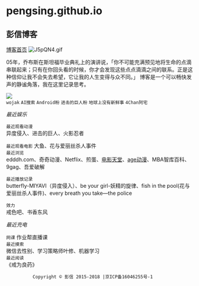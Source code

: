 # pengsing.github.io  
  ## 彭信博客
[博客首页](http://pengxin.baklib.com)
![J5pQN4.gif](https://s1.ax1x.com/2020/04/28/J5pQN4.gif)  

  05年，乔布斯在斯坦福毕业典礼上的演讲说，「你不可能充满预见地将生命的点滴串联起来；只有在你回头看的时候，你才会发现这些点点滴滴之间的联系。正是这种信仰让我不会失去希望，它让我的人生变得与众不同。」
博客是一个可以畅快发声的静谧角落，我在这里记录思考。

![
](https://s1.ax1x.com/2020/04/24/J0IlJe.png)  
 ```wojak```  ```AI搜索``` ```Android粉``` ```进击的巨人粉``` ```地球上没有新鲜事``` ```4Chan阿宅```
      
*最近娱乐*  
  


  
```最近观看动漫```  
异度侵入、进击的巨人、火影忍者  

```最近观看电影```
大鱼、花与爱丽丝杀人事件  
```最近浏览```  
edddh.com、奇奇动漫、Netflix、煎蛋、[电影天堂](http://2w.cm)、[age动漫](https://www.agefans.tv/)、MBA智库百科、9gag、吾爱破解    

```最近播放记录```  
butterfly-MIYAVI（异度侵入）、be your girl-妖精的旋律、fish in the pool(花与爱丽丝杀人事件)、every breath you take—the police  

```效力```  
 戒色吧、书香东风     
   
*最近充电*  

```网课```
作业帮直播课  
```最近摸索```  
微信去性别、学习策略师叶修、机器学习  
```最近阅读```  
《戒为良药》 

              Copyright © 彭信 2015-2018 |京ICP备16046255号-1
